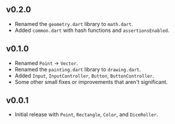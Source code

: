 ## v0.2.0

* Renamed the `geometry.dart` library to `math.dart`.
* Added `common.dart` with hash functions and `assertionsEnabled`.

## v0.1.0

* Renamed `Point` -> `Vector`.
* Renamed the `painting.dart` library to `drawing.dart`.
* Added `Input`, `InputController`, `Button`, `ButtonController`.
* Some other small fixes or improvements that aren't significant.

## v0.0.1

* Initial release with `Point`, `Rectangle`, `Color`, and `DiceRoller`.
